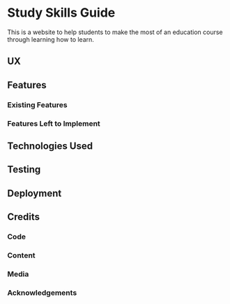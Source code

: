# Study Skills Guide

This is a website to help students to make the most of an education course through learning how to learn.

## UX

## Features

### Existing Features

### Features Left to Implement

## Technologies Used

## Testing

## Deployment

## Credits

### Code

### Content

### Media

### Acknowledgements

